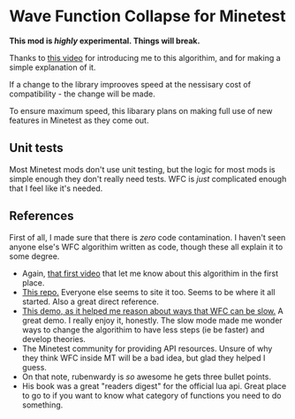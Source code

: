 # Wave Function Collapse for Minetest

**This mod is _highly_ experimental. Things will break.**

Thanks to [this video][that first video] for introducing me to this
algorithim, and for making a simple explanation of it.

If a change to the library improoves speed at the nessisary cost of
compatibility - the change will be made.

To ensure maximum speed, this libarary plans on making full use of new features
in Minetest as they come out.

## Unit tests

Most Minetest mods don't use unit testing, but the logic for most mods is simple enough they don't really need tests. WFC is _just_ complicated enough that I feel like it's needed.

## References

[that first video]: https://www.youtube.com/watch?v=2SuvO4Gi7uY
[mxgmn]: https://github.com/mxgmn/WaveFunctionCollapse
[demo1]: https://oskarstalberg.com/game/wave/wave.html

First of all, I made sure that there is _zero_ code contamination. I haven't seen anyone else's  WFC algorithim written as code, though these all explain it to some degree.

- Again, [that first video] that let me know about this algorithim in the first place.
- [This repo.][mxgmn] Everyone else seems to site it too. Seems to be where it all started. Also a great direct reference.
- [This demo, as it helped me reason about ways that WFC can be slow.][demo1] A great demo. I really enjoy it, honestly. The slow mode made me wonder ways to change the algorithim to have less steps (ie be faster) and develop theories.
- The Minetest community for providing API resources. Unsure of why they think WFC inside MT will be a bad idea, but glad they helped I guess.
- On that note, rubenwardy is _so_ awesome he gets three bullet points.
- His book was a great "readers digest" for the official lua api. Great place to go to if you want to know what category of functions you need to do something.
